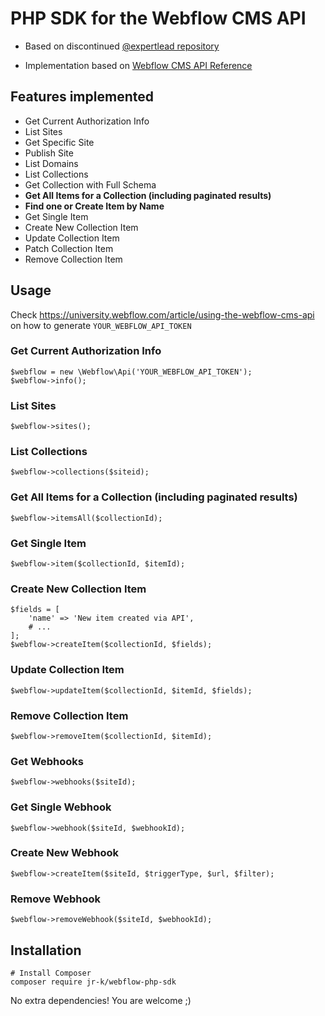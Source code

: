 # PHP SDK for the Webflow CMS API

- Based on discontinued [@expertlead repository](https://github.com/expertlead/webflow-php-sdk)

- Implementation based on [Webflow CMS API Reference](https://developers.webflow.com/#cms-api-reference)

## Features implemented
- Get Current Authorization Info
- List Sites
- Get Specific Site
- Publish Site
- List Domains
- List Collections
- Get Collection with Full Schema
- **Get All Items for a Collection (including paginated results)**
- **Find one or Create Item by Name**
- Get Single Item
- Create New Collection Item
- Update Collection Item
- Patch Collection Item
- Remove Collection Item

## Usage

Check https://university.webflow.com/article/using-the-webflow-cms-api on how to generate `YOUR_WEBFLOW_API_TOKEN`

### Get Current Authorization Info
```
$webflow = new \Webflow\Api('YOUR_WEBFLOW_API_TOKEN');
$webflow->info();
```

### List Sites
```
$webflow->sites();
```

### List Collections
```
$webflow->collections($siteid);
```

### Get All Items for a Collection (including paginated results)
```
$webflow->itemsAll($collectionId);
```

### Get Single Item
```
$webflow->item($collectionId, $itemId);
```

### Create New Collection Item
```
$fields = [
    'name' => 'New item created via API',
    # ...
];
$webflow->createItem($collectionId, $fields);
```

### Update Collection Item
```
$webflow->updateItem($collectionId, $itemId, $fields);
```

### Remove Collection Item
```
$webflow->removeItem($collectionId, $itemId);
```

### Get Webhooks
```
$webflow->webhooks($siteId);
```

### Get Single Webhook
```
$webflow->webhook($siteId, $webhookId);
```

### Create New Webhook
```
$webflow->createItem($siteId, $triggerType, $url, $filter);
```

### Remove Webhook
```
$webflow->removeWebhook($siteId, $webhookId);
```


## Installation

```
# Install Composer
composer require jr-k/webflow-php-sdk
```
No extra dependencies! You are welcome ;)

